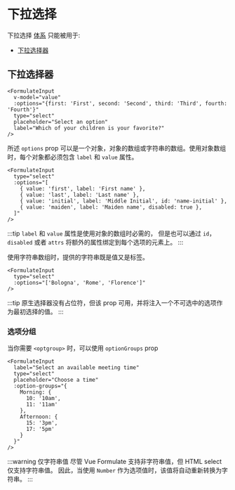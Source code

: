 # 下拉选择

下拉选择 [体系](/zh/guide/inputs/custom-inputs/#what-is-a-classification) 只能被用于:

- [下拉选择器](#select-2)

## 下拉选择器
<div id="select-2"></div>

```vue
<FormulateInput
  v-model="value"
  :options="{first: 'First', second: 'Second', third: 'Third', fourth: 'Fourth'}"
  type="select"
  placeholder="Select an option"
  label="Which of your children is your favorite?"
/>
```

<demo-input-select />

所述 `options` prop 可以是一个对象，对象的数组或字符串的数组。使用对象数组时，每个对象都必须包含 `label` 和 `value` 属性。

```vue
<FormulateInput
  type="select"
  :options="[
    { value: 'first', label: 'First name' },
    { value: 'last', label: 'Last name' },
    { value: 'initial', label: 'Middle Initial', id: 'name-initial' },
    { value: 'maiden', label: 'Maiden name', disabled: true },
  ]"
/>
```

:::tip
`label` 和 `value` 属性是使用对象的数组时必需的，
但是也可以通过 `id`，`disabled` 或者 `attrs` 将额外的属性绑定到每个选项的元素上。
:::

使用字符串数组时，提供的字符串既是值又是标签。

```vue
<FormulateInput
  type="select"
  :options="['Bologna', 'Rome', 'Florence']"
/>
```

:::tip
原生选择器没有占位符，但该 prop 可用，并将注入一个不可选中的选项作为最初选择的值。
:::

### 选项分组

当你需要 `<optgroup>` 时，可以使用 `optionGroups` prop

```vue
<FormulateInput
  label="Select an available meeting time"
  type="select"
  placeholder="Choose a time"
  :option-groups="{
    Morning: {
      10: '10am',
      11: '11am'
    },
    Afternoon: {
      15: '3pm',
      17: '5pm'
    }
  }"
/>
```

<demo-input-select-group />

:::warning 仅字符串值
尽管 Vue Formulate 支持非字符串值，但 HTML select 仅支持字符串值。
因此，当使用 `Number` 作为选项值时，该值将自动重新转换为字符串。
:::
